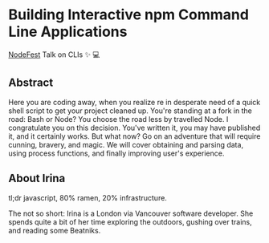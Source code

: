 # Building Interactive npm Command Line Applications

[NodeFest](nodefest.jp) Talk on CLIs :sparkles: :computer:

## Abstract
Here you are coding away, when you realize re in desperate need of a quick shell script to get your project cleaned up. You're standing at a fork in the road: Bash or Node? You choose the road less by travelled Node. I congratulate you on this decision. You've written it, you may have published it, and it certainly works. But what now? Go on an adventure that will require cunning, bravery, and magic. We will cover obtaining and parsing data, using process functions, and finally improving user's experience. 

## About Irina
tl;dr javascript, 80% ramen, 20% infrastructure.

The not so short: Irina is a London via Vancouver software developer. She spends quite a bit of her time exploring the outdoors, gushing over trains, and reading some Beatniks.
